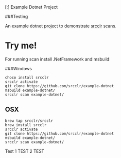 [:] Example Dotnet Project

###Testing


An example dotnet project to demonstrate [srcclr](https://www.srcclr.com) scans.

# Try me!

For running scan install .NetFramework and msbuild 

###Windows


```
choco install srcclr
srcclr activate
git clone https://github.com/srcclr/example-dotnet
msbuild example-dotnet/
srcclr scan example-dotnet/
```

##  OSX
```
brew tap srcclr/srcclr
brew install srcclr
srcclr activate
git clone https://github.com/srcclr/example-dotnet
msbuild example-dotnet/
srcclr scan example-dotnet/
```
Test 1
TEST 2
TEST


